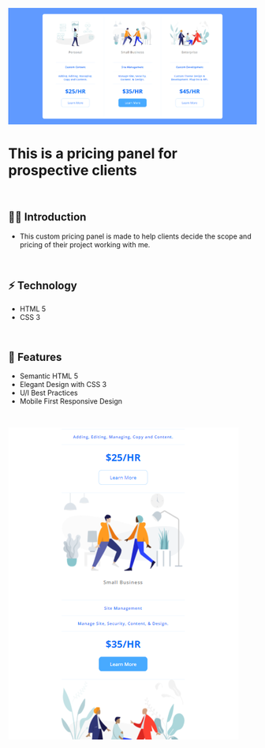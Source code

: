 ![](https://raw.githubusercontent.com/Matthewpco/price-panel/master/img/PP-SS.png)

# This is a pricing panel for prospective clients

<br>

## 🙋‍♂️ Introduction 

- This custom pricing panel is made to help clients decide the scope and pricing of their project working with me.

<br>

## ⚡ Technology
- HTML 5
- CSS 3

<br>

## 📜 Features
- Semantic HTML 5
- Elegant Design with CSS 3
- U/I Best Practices
- Mobile First Responsive Design
<br>

![](https://raw.githubusercontent.com/Matthewpco/price-panel/master/img/pp-mobile-ss.png)
